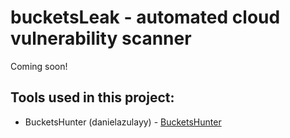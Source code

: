 # bucketsLeak - automated cloud vulnerability scanner
Coming soon!


## Tools used in this project:
- BucketsHunter (danielazulayy) - [BucketsHunter](https://github.com/DanielAzulayy/BucketsHunter)
